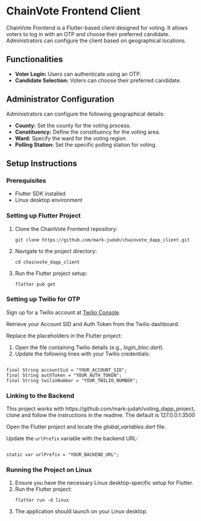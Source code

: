 <!DOCTYPE html>
<html>

<body>

<h1>ChainVote Frontend Client</h1>

<p>ChainVote Frontend is a Flutter-based client designed for voting. It allows voters to log in with an OTP and choose their preferred candidate. Administrators can configure the client based on geographical locations.</p>

<h2>Functionalities</h2>
<ul>
  <li><strong>Voter Login:</strong> Users can authenticate using an OTP.</li>
  <li><strong>Candidate Selection:</strong> Voters can choose their preferred candidate.</li>
</ul>

<h2>Administrator Configuration</h2>
<p>Administrators can configure the following geographical details:</p>
<ul>
  <li><strong>County:</strong> Set the county for the voting process.</li>
  <li><strong>Constituency:</strong> Define the constituency for the voting area.</li>
  <li><strong>Ward:</strong> Specify the ward for the voting region.</li>
  <li><strong>Polling Station:</strong> Set the specific polling station for voting.</li>
</ul>

<h2>Setup Instructions</h2>

<h3>Prerequisites</h3>
<ul>
  <li>Flutter SDK installed</li>
  <li>Linux desktop environment</li>
</ul>

<h3>Setting up Flutter Project</h3>
<ol>
  <li>Clone the ChainVote Frontend repository:
    <pre><code>git clone https://github.com/mark-judah/chainvote_dapp_client.git</code></pre>
  </li>
  <li>Navigate to the project directory:
    <pre><code>cd chainvote_dapp_client</code></pre>
  </li>
  <li>Run the Flutter project setup:
    <pre><code>flutter pub get</code></pre>
  </li>
</ol>

<h3>Setting up Twilio for OTP</h3>
<p>Sign up for a Twilio account at <a href="https://www.twilio.com/console" target="_blank">Twilio Console</a>.</p>

<p>Retrieve your Account SID and Auth Token from the Twilio dashboard.</p>

<p>Replace the placeholders in the Flutter project:</p>
<ol>
  <li>Open the file containing Twilio details (e.g., <em>login_bloc.dart</em>).</li>
  <li>Update the following lines with your Twilio credentials:</li>
</ol>
<pre><code>
final String accountSid = "YOUR_ACCOUNT_SID";
final String authToken = "YOUR_AUTH_TOKEN";
final String twilioNumber = "YOUR_TWILIO_NUMBER";
</code></pre>

<h3>Linking to the Backend</h3>
<p>This project works with https://github.com/mark-judah/voting_dapp_project, clone and follow the instructions in the readme. The default is 127.0.0.1:3500</p>

<p>Open the Flutter project and locate the <em>global_variables.dart</em> file.</p>

<p>Update the <code>urlPrefix</code> variable with the backend URL:</p>
<pre><code>
static var urlPrefix = "YOUR_BACKEND_URL";
</code></pre>

<h3>Running the Project on Linux</h3>
<ol>
  <li>Ensure you have the necessary Linux desktop-specific setup for Flutter.</li>
  <li>Run the Flutter project:
    <pre><code>flutter run -d linux</code></pre>
  </li>
  <li>The application should launch on your Linux desktop.</li>
</ol>
</body>
</html>
